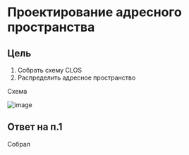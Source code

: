 # Проектирование адресного пространства
## Цель
1. Собрать схему CLOS
2. Распределить адресное пространство

Схема

![image](https://github.com/ghlitoxa/OTUS-COD-Citadel-2024-05/assets/170517262/d5e998c8-a9a1-4bab-90c8-97a34f195159)
## Ответ на п.1
Собрал
